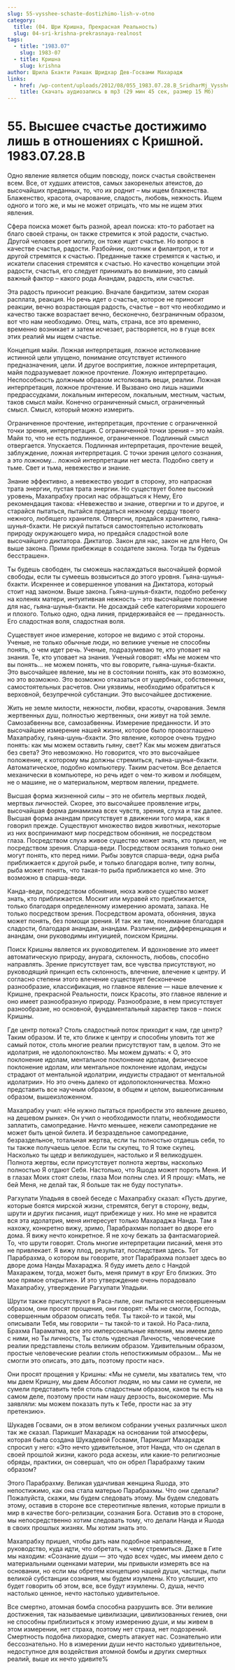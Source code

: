```yaml
---
slug: 55-vysshee-schaste-dostizhimo-lish-v-otno
category:
  title: (04. Шри Кришна, Прекрасная Реальность)
  slug: 04-sri-krishna-prekrasnaya-realnost
tags:
  - title: "1983.07"
    slug: 1983-07
  - title: Кришна
    slug: krishna
author: Шрила Бхакти Ракшак Шридхар Дев-Госвами Махарадж
links:
  - href: /wp-content/uploads/2012/08/055_1983.07.28.B_SridharMj_Vysshee_schastye_dostijimo_lish_v_otnosheniyah_s_Krishnoy.mp3
    title: Скачать аудиозапись в mp3 (29 мин 45 сек, размер 15 Мб)
---
```


# 55. Высшее счастье достижимо лишь в отношениях с Кришной. 1983.07.28.B

Одно явление является общим повсюду, поиск счастья свойственен всем. Все, от худших атеистов, самых закоренелых атеистов, до высочайших преданных, то, что их роднит – мы ищем блаженства. Блаженство, красота, очарование, сладость, любовь, нежность. Ищем одного и того же, и мы не может отрицать, что мы не ищем этих явления.

Сфера поиска может быть разной, ареал поиска: кто-то работает на благо своей страны, он также стремится к этой радости, счастью. Другой человек роет могилу, он тоже ищет счастье. Но вопрос в качестве счастья, радости. Разбойник, охотник и филантроп, и тот и другой стремятся к счастью. Преданные также стремятся к частью, и искатели спасения стремятся к счастью. Но качество концепции этой радости, счастья, его следует принимать во внимание, это самый важный фактор – какого рода Анандам, радость, или счастье.

Эта радость приносит реакцию. Вначале бандитизм, затем скорая расплата, реакция. Но речь идет о счастье, которое не приносит реакции, вечно возрастающая радость, счастье – вот что необходимо и качество также возрастает вечно, бесконечно, безграничным образом, вот что нам необходимо. Отец, мать, страна, все это временно, временно возникает и затем исчезает, растворяется, но в гуще всех этих реалий мы ищем счастье.

Концепция майи. Ложная интерпретация, ложное истолкование истинной цели упущено, понимание отсутствует истинного предназначения, цели. И другое восприятие, ложное интерпретация, майя подразумевает ложное прочтение. Ложную интерпретацию. Неспособность должным образом истолковать вещи, реалии. Ложная интерпретация, ложное прочтение. И Вызвано оно лишь нашими предрассудками, локальным интересом, локальным, местным, частым, таков смысл майи. Конечно ограниченный смысл, ограниченный смысл. Смысл, который можно измерить.

Ограниченное прочтение, интерпретация, прочтение с ограниченной точки зрения, интерпретация. С ограниченной точки зрения – это майя. Майя то, что не есть подлинное, ограниченное. Подлинный смысл отвергается. Упускается. Подлинная интерпретация, прочтение вещей, заблуждение, ложная интерпретация. С точки зрения целого сознания, а это ложному… ложной интерпретации нет места. Подобно свету и тьме. Свет и тьма, невежество и знание.

Знание эффективно, а невежество уводит в сторону, это напрасная трата энергии, пустая трата энергии. Но существует более высокий уровень, Махапрабху просил нас обращаться к Нему, Его рекомендация такова: «Невежество и знание, отвергни и то и другое, и старайся пытаться, пытайся предаться нежному сердцу твоего нежного, любящего хранителя. Отвергни, предайся хранителю, гьяна-шунья-бхакти. Не рискуй пытаться самостоятельно истолковать природу окружающего мира, но предайся сладостной воле высочайшего диктатора. Диктатор. Закон для нас, закон не для Него, Он выше закона. Прими прибежище в создателе закона. Тогда ты будешь бесстрашен».

Ты будешь свободен, ты сможешь наслаждаться высочайшей формой свободы, если ты сумеешь возвыситься до этого уровня. Гьяна-шунья-бхакти. Искреннее и совершенное упования на Диктатора, который стоит над законом. Выше закона. Гьяна-шунья-бхакти, подобно ребенку на коленях матери, интуитивная нежность – это высочайшее положение для нас, гьяна-шунья-бхакти. Не досаждай себе категориями хорошего и плохого. Только одно, одна линия, придерживайся ее — преданность. Его сладостная воля, сладостная воля.

Существует иное измерение, которое не видимо с этой стороны. Ученые, не только обычные люди, но великие ученые не способны понять, о чем идет речь. Ученые, подразумеваю те, кто уповает на знания. Те, кто уповает на знания. Ученый говорят: «Мы не можем что вы понять… не можем понять, что вы говорите, гьяна-шунья-бхакти. Это высочайшее явление, мы не в состоянии понять, как это возможно, но это возможно. Это возможно отказаться от ущербных, собственных, самостоятельных расчетов. Они уязвимы, необходимо обратиться к верховной, безупречной субстанции. Это высочайшее достижение.

Жить не земле милости, нежности, любви, красоты, очарования. Земля жертвенных душ, полностью жертвенных, они живут на той земле. Самозабвенны все, самозабвенны. Измерение преданности. И это высочайшее измерение нашей жизни, которое было провозглашено Махапрабху, гьяна-шунь-бхакти. Это явление, которое очень трудно понять: как мы можем оставить гьяну, свет? Как мы можем двигаться без света? Это невозможно. Но говорится, что это высочайшее положение, к которому мы должны стремиться, гьяна-шунья-бхакти. Автоматическое, подобно компьютеру. Таким расчетом. Все делается механически в компьютере, но речь идет о чем-то живом и любящем, не о машине, не о материальном, мертвом явлении, предмете.

Высшая форма жизненной силы – это не обитель мертвых людей, мертвых личностей. Скорее, это высочайшее проявление игры, высочайшая форма динамизма всех чувств, зрения, слуха и так далее. Высшая форма анандам присутствует в движении того мира, как я говорил прежде. Существуют множество видов животных, некоторые из них воспринимают мир посредством обоняния, не посредством глаза. Посредством слуха живое существо может знать, кто пришел, не посредством зрения. Спарша-веди. Посредством осязания только они могут понять, кто перед ними. Рыбы зовутся спарша-веди, одна рыба приближается к другой рыбе, и только благодаря волне, типу волны, рыба может понять, что такая-то рыба приближается ко мне. Это возможно в спарша-веди.

Канда-веди, посредством обоняния, нюха живое существо может знать, кто приближается. Москит или муравей кто приближается, только благодаря определенному измерению аромата, запаха. Не только посредством зрения. Посредством аромата, обоняния, звука может понять, без помощи зрения. И так же там, понимание благодаря сладости, благодаря анандам, анандам. Различение, дифференциация и анандам, они руководимы интуицией, поиском Кришны.

Поиск Кришны является их руководителем. И вдохновение это имеет автоматическую природу, анурага, склонность, любовь, способно направлять. Зрение присутствует там, все чувства присутствуют, но руководящий принцип есть склонность, влечение, влечение к центру. И согласно степени этого влечение существует бесконечное разнообразие, классификация, но главное явление — наше влечение к Кришне, прекрасной Реальности, поиск Красоты, это главное явление и оно имеет разнообразную природу. Разнообразие, в нем присутствует разнообразие, но основной, фундаментальный характер таков – поиск Кришны.

Где центр потока? Столь сладостный поток приходит к нам, где центр? Таким образом. И те, кто ближе к центру и способны уловить тот же самый поток, столь многие реалии присутствуют там, в целом. Это не идолатрия, не идолопоклонство. Мы можем думать: « О, это поклонение идолам, ментальное поклонение идолам, физическое поклонение идолам, или ментальное поклонение идолам, индусы страдают от ментальной идолатрии, индуисты страдают от ментальной идолатрии». Но это очень далеко от идолопоклонничества. Можно представить все научным образом, в общем и целом, вышеописанным образом, вышеизложенном.

Махапрабху учил: «Не нужно пытаться приобрести это явление дешево, на дешевом рынке». Он учил о необходимости платы, необходимости заплатить, самопредание. Ничто меньшее, нежели самопредание не может быть ценой билета. И безраздельное самопредание, безраздельное, тотальная жертва, если ты полностью отдаешь себя, то ты также получаешь целое. Если ты скупец, то Я тоже скупец. Насколько ты щедр и великодушен, настолько и Я великодушен. Полнота жертвы, если присутствует полнота жертвы, насколько полностью Я отдают Себя. Настолько, что Яшода может пороть Меня. И в глазах Моих стоят слезы, глаза Мои полны слез. И Я прошу: «Мать, не бей Меня, не делай так, Я больше так не буду поступать».

Рагхупати Упадьяя в своей беседе с Махапрабху сказал: «Пусть другие, которые боятся мирской жизни, стремятся, бегут в сторону, веды, шрути и других писания, ищут прибежище у них. Но мне не нравится вся эта идолатрия, меня интересует только Махараджа Нанда. Там я нахожу, конкретно вижу, зримо, Парабрахман ползает во дворе его дома. Я вижу нечто конкретное. Я не хочу бежать за фантасмагорией. То, что шрути говорят. Столь многие интерпретации писаний, меня это не привлекает. Я вижу плод, результат, последствия здесь. Тот Парабрахма, о котором вы говорите, этот Парабрахма ползает здесь во дворе дома Нанды Махараджа. Я буду иметь дело с Нандой Махаражем, тогда, может быть, меня примут в круг Его близких. Это мое прямое открытие». И это утверждение очень порадовало Махапрабху, утверждение Рагхупати Упадьяи.

Шрути также присутствуют в Раса-лиле, они пытаются несовершенным образом, они просят прощения, они говорят: «Мы не смогли, Господь, совершенным образом описать тебя. Ты такой-то и такой, мы описывали Тебя, мы говорили – ты такой-то и такой. Но Раса-лила, Брахма Параматма, все это имперсональные явления, мы имеем дело с ними, но Ты личность, Ты столь чудесная Личность, человеческие реалии представлены столь великим образом. Удивительным образом, простые человеческие реалии столь непостижимым образом… Мы не смогли это описать, это дать, поэтому прости нас».

Они просят прощения у Кришны: «Мы не сумели, мы хватались тем, что мы даем Кришну, мы даем Абсолют людям, но мы сами не сумели, не сумели представить тебя столь сладостным образом, каков ты есть на самом деле, поэтому прости нам нашу дерзость, высокомерие. Мы заявляли: мы можем показать путь к Тебе, прости нас за эту претензию».

Шукадев Госвами, он в этом великом собрании ученых различных школ так же сказал. Парикшит Махарадж на основании той атмосферы, которая была создана Шукадевой Госвами, Парикшит Махарадж спросил у него: «Это нечто удивительное, этот Нанда, что он сделал в своей прошлой жизни, какого рода аскезы, или какие-то религиозные обряды, практики, он совершал, что он обрел Парабрахму таким образом?

Этого Парабрахму. Великая удачливая женщина Яшода, это непостижимо, как она стала матерью Парабрахмы. Что они сделали? Пожалуйста, скажи, мы будем следовать этому. Мы будем следовать этому, оставив в стороне все стереотипные явления, которые пришли в мир в качестве бого-релизации, сознания Бога. Оставив это в стороне, мы непосредственно хотим следовать тому, что делали Нанда и Яшода в своих прошлых жизнях. Мы хотим знать это.

Махапрабху пришел, чтобы дать нам подобное направление, руководство, куда идти, что обретать, к чему стремиться. Даже в Гите мы находим: «Сознание души — это чудо всех чудес, мы имеем дело с материальными оценками материи, мы привыкли измерять все на основании, но если мы обретем концепцию нашей души, частицы, пыли великой субстанции сознания, мы будем изумлены. Кто услышит, кто будет говорить об этом, все, все будут изумлены. О, душа, нечто настолько ценное, нечто настолько удивительное.

Все смертно, атомная бомба способна разрушить все. Эти великие достижения, так называемые цивилизации, цивилизованных гениев, они не способны приблизиться к этому измерению души, и мы живем в этом измерении, нет страха, поэтому нет страха, нет подозрений. Смертность подобна лихорадке, смерть атакует нас. Сознательно или бессознательно. Но в измерении души нечто настолько удивительное, недоступное для воздействия атомной бомбы и других смертных реалий, выше их нечто удивите%

